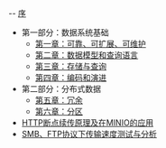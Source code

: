 -- [序](preface.md)
- 第一部分：数据系统基础
    * [第一章：可靠、可扩展、可维护](ch01.md)
    * [第二章：数据模型和查询语言](ch02.md)
    * [第三章：存储与查询](ch03.md)
    * [第四章：编码和演进](ch04.md)
- 第二部分：分布式数据
    * [第五章：冗余](ch05.md)
    * [第六章：分区](ch06.md)
- [HTTP断点续传原理及在MINIO的应用](report/HTTP_Range/HTTP_Range)
- [SMB、FTP协议下传输速度测试与分析](report/SMBvsFTP/SMBvsFTP.md)

